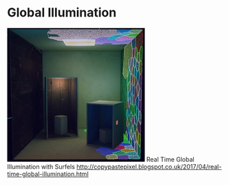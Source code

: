 # Global Illumination

![](surfels.jpg)
Real Time Global Illumination with Surfels
http://copypastepixel.blogspot.co.uk/2017/04/real-time-global-illumination.html
